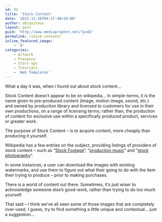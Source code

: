 ```yaml
---
id: 82
title: 'Stock Content'
date: '2012-11-28T04:17:48+10:00'
author: ubiquitous
layout: post
guid: 'http://www.mediaprophet.net/?p=82'
permalink: /stock-content/
inline_featured_image:
    - '0'
categories:
    - Artwork
    - Presence
    - Start-ups
    - Tutorials
    - 'Web Templates'
---
```


What a day it was, when i found out about stock content…

Stock Content doesn’t appear to be on wikipedia… In simple-terms, it is the name given to pre-produced content (image, motion image, sound, etc.) and owned by production library and licensed to customers for use in their own productions, on a range of licensing terms; rather than, the production of content for exclusive use within a specifically produced product, services or greater work.

The purpose of Stock Content – is to acquire content, more cheaply than producing it yourself.

Wikipedia has a few entries on the subject, providing listings of providers of stock content – such as “[Stock Footage](http://en.wikipedia.org/wiki/Stock_footage "Stock Footage - Wikipedia")“, “[production music](http://en.wikipedia.org/wiki/Production_music "WikiPedia Production Music")” and “[stock photography](http://en.wikipedia.org/wiki/Stock_photography "Stock Photography")“.

In some instances; a user can download the images with existing watermarks, and use them to figure out what their going to do with the item their trying to produce – prior to making purchases.

There is a world of content out there. Sometimes, it’s just wiser to acknowledge someone else’s good-work, rather than trying to do too much yourself.

That said – i think we’ve all seen some of those images that are completely over-used. I guess, try to find something a little unique and contextual… just a suggestion…